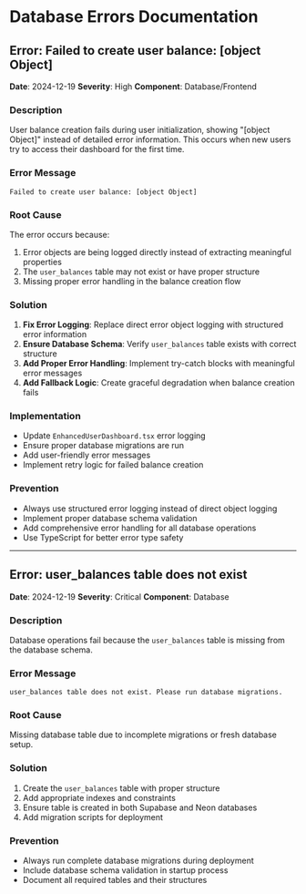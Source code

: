 # Database Errors Documentation

## Error: Failed to create user balance: [object Object]

**Date**: 2024-12-19
**Severity**: High
**Component**: Database/Frontend

### Description
User balance creation fails during user initialization, showing "[object Object]" instead of detailed error information. This occurs when new users try to access their dashboard for the first time.

### Error Message
```
Failed to create user balance: [object Object]
```

### Root Cause
The error occurs because:
1. Error objects are being logged directly instead of extracting meaningful properties
2. The `user_balances` table may not exist or have proper structure
3. Missing proper error handling in the balance creation flow

### Solution
1. **Fix Error Logging**: Replace direct error object logging with structured error information
2. **Ensure Database Schema**: Verify `user_balances` table exists with correct structure
3. **Add Proper Error Handling**: Implement try-catch blocks with meaningful error messages
4. **Add Fallback Logic**: Create graceful degradation when balance creation fails

### Implementation
- Update `EnhancedUserDashboard.tsx` error logging
- Ensure proper database migrations are run
- Add user-friendly error messages
- Implement retry logic for failed balance creation

### Prevention
- Always use structured error logging instead of direct object logging
- Implement proper database schema validation
- Add comprehensive error handling for all database operations
- Use TypeScript for better error type safety

---

## Error: user_balances table does not exist

**Date**: 2024-12-19
**Severity**: Critical
**Component**: Database

### Description
Database operations fail because the `user_balances` table is missing from the database schema.

### Error Message
```
user_balances table does not exist. Please run database migrations.
```

### Root Cause
Missing database table due to incomplete migrations or fresh database setup.

### Solution
1. Create the `user_balances` table with proper structure
2. Add appropriate indexes and constraints
3. Ensure table is created in both Supabase and Neon databases
4. Add migration scripts for deployment

### Prevention
- Always run complete database migrations during deployment
- Include database schema validation in startup process
- Document all required tables and their structures
